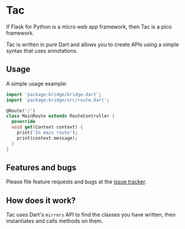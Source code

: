 # Tac

If Flask for Python is a micro web app framework, then Tac is a pico framework.

Tac is written in pure Dart and allows you to create APIs using a simple syntax that uses annotations.

## Usage

A simple usage example:

```dart
import 'package:bridge/bridge.dart';
import 'package:bridge/src/route.dart';

@Route('/')
class MainRoute extends RouteController {
  @override
  void get(Context context) {
    print('In main route');
    print(context.message);
  }
}
```

## Features and bugs

Please file feature requests and bugs at the [issue tracker][tracker].

[tracker]: http://example.com/issues/replaceme

## How does it work?

Tac uses Dart's `mirrors` API to find the classes you have written, then  instantiates and calls methods on them.
